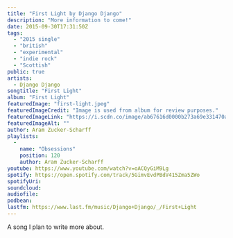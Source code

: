 ```yaml
---
title: "First Light by Django Django"
description: "More information to come!"
date: 2015-09-30T17:31:50Z
tags:
  - "2015 single"
  - "british"
  - "experimental"
  - "indie rock"
  - "Scottish"
public: true
artists:
  - Django Django
songtitle: "First Light"
album: "First Light"
featuredImage: "first-light.jpeg"
featuredImageCredit: "Image is used from album for review purposes."
featuredImageLink: "https://i.scdn.co/image/ab67616d0000b273a69e331470aade02ca76cdf7"
featuredImageAlt: ""
author: Aram Zucker-Scharff
playlists:
  -
    name: "Obsessions"
    position: 120
    author: Aram Zucker-Scharff
youtube: https://www.youtube.com/watch?v=oACQyGiM9Lg
spotify: https://open.spotify.com/track/5GimvEvdPBdV415Zma5ZWo
spotifyUri: 
soundcloud:
audiofile:
podbean:
lastfm: https://www.last.fm/music/Django+Django/_/First+Light
---
```


A song I plan to write more about.
		